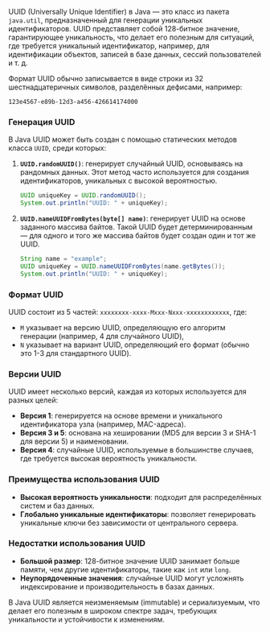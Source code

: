 UUID (Universally Unique Identifier) в Java — это класс из пакета `java.util`, предназначенный для генерации уникальных идентификаторов. UUID представляет собой 128-битное значение, гарантирующее уникальность, что делает его полезным для ситуаций, где требуется уникальный идентификатор, например, для идентификации объектов, записей в базе данных, сессий пользователей и т. д.

Формат UUID обычно записывается в виде строки из 32 шестнадцатеричных символов, разделённых дефисами, например:

```
123e4567-e89b-12d3-a456-426614174000
```

### Генерация UUID

В Java UUID может быть создан с помощью статических методов класса `UUID`, среди которых:

1. **`UUID.randomUUID()`**: генерирует случайный UUID, основываясь на рандомных данных. Этот метод часто используется для создания идентификаторов, уникальных с высокой вероятностью.
   
   ```java
   UUID uniqueKey = UUID.randomUUID();
   System.out.println("UUID: " + uniqueKey);
   ```

2. **`UUID.nameUUIDFromBytes(byte[] name)`**: генерирует UUID на основе заданного массива байтов. Такой UUID будет детерминированным — для одного и того же массива байтов будет создан один и тот же UUID.

   ```java
   String name = "example";
   UUID uniqueKey = UUID.nameUUIDFromBytes(name.getBytes());
   System.out.println("UUID: " + uniqueKey);
   ```

### Формат UUID

UUID состоит из 5 частей: `xxxxxxxx-xxxx-Mxxx-Nxxx-xxxxxxxxxxxx`, где:
- `M` указывает на версию UUID, определяющую его алгоритм генерации (например, 4 для случайного UUID),
- `N` указывает на вариант UUID, определяющий его формат (обычно это 1-3 для стандартного UUID).

### Версии UUID

UUID имеет несколько версий, каждая из которых используется для разных целей:
- **Версия 1**: генерируется на основе времени и уникального идентификатора узла (например, MAC-адреса).
- **Версия 3 и 5**: основана на хешировании (MD5 для версии 3 и SHA-1 для версии 5) и наименовании.
- **Версия 4**: случайные UUID, используемые в большинстве случаев, где требуется высокая вероятность уникальности.

### Преимущества использования UUID

- **Высокая вероятность уникальности**: подходит для распределённых систем и баз данных.
- **Глобально уникальные идентификаторы**: позволяет генерировать уникальные ключи без зависимости от центрального сервера.

### Недостатки использования UUID

- **Большой размер**: 128-битное значение UUID занимает больше памяти, чем другие идентификаторы, такие как `int` или `long`.
- **Неупорядоченные значения**: случайные UUID могут усложнять индексирование и производительность в базах данных.

В Java UUID является неизменяемым (immutable) и сериализуемым, что делает его полезным в широком спектре задач, требующих уникальности и устойчивости к изменениям.
